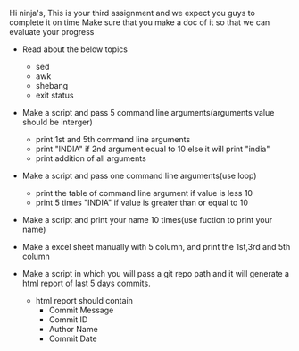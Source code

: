 Hi ninja's, This is your third assignment and we expect you guys to complete it on time Make sure that you make a doc of it so that we can evaluate your progress

* Read about the below topics

    - sed
    - awk
    - shebang
    - exit status

* Make a script and pass 5 command line arguments(arguments value should be interger)

    - print 1st and 5th command line arguments
    -  print "INDIA" if 2nd argument equal to 10 else it will print "india"
    - print addition of all arguments
* Make a script and pass one command line arguments(use loop)

    - print the table of command line argument if value is less 10
    - print 5 times "INDIA" if value is greater than or equal to 10
* Make a script and print your name 10 times(use fuction to print your name)

* Make a excel sheet manually with 5 column, and print the 1st,3rd and 5th column


* Make a script in which you will pass a git repo path and it will generate a html report of last 5 days commits.

    - html report should contain
         - Commit Message
         - Commit ID
         - Author Name
         - Commit Date
